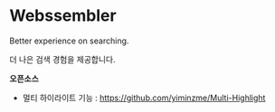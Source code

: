 # Webssembler

Better experience on searching.

더 나은 검색 경험을 제공합니다.


**오픈소스**

- 멀티 하이라이트 기능 : https://github.com/yiminzme/Multi-Highlight
